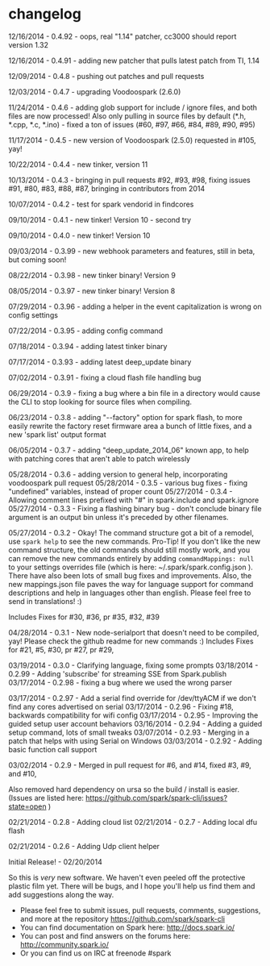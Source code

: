 changelog
=========

12/16/2014 - 0.4.92 - oops, real "1.14" patcher, cc3000 should report version 1.32

12/16/2014 - 0.4.91 - adding new patcher that pulls latest patch from TI, 1.14

12/09/2014 - 0.4.8 - pushing out patches and pull requests

12/03/2014 - 0.4.7 - upgrading Voodoospark (2.6.0)

11/24/2014 - 0.4.6 - adding glob support for include / ignore files, and both files are now processed!  Also only pulling in source files by default (*.h, *.cpp, *.c, *.ino) - fixed a ton of issues (#60, #97, #66, #84, #89, #90, #95)

11/17/2014 - 0.4.5 - new version of Voodoospark (2.5.0) requested in #105, yay!

10/22/2014 - 0.4.4 - new tinker, version 11

10/13/2014 - 0.4.3 - bringing in pull requests #92, #93, #98, fixing issues #91, #80, #83, #88, #87, bringing in contributors from 2014

10/07/2014 - 0.4.2  - test for spark vendorid in findcores

09/10/2014 - 0.4.1  - new tinker!  Version 10 - second try

09/10/2014 - 0.4.0  - new tinker!  Version 10

09/03/2014 - 0.3.99 - new webhook parameters and features, still in beta, but coming soon!

08/22/2014 - 0.3.98 - new tinker binary! Version 9

08/05/2014 - 0.3.97 - new tinker binary!  Version 8

07/29/2014 - 0.3.96 - adding a helper in the event capitalization is wrong on config settings

07/22/2014 - 0.3.95 - adding config command

07/18/2014 - 0.3.94 - adding latest tinker binary

07/17/2014 - 0.3.93 - adding latest deep_update binary

07/02/2014 - 0.3.91 - fixing a cloud flash file handling bug

06/29/2014 - 0.3.9 - fixing a bug where a bin file in a directory would cause the CLI to stop looking for source files when compiling.

06/23/2014 - 0.3.8 - adding "--factory" option for spark flash, to more easily rewrite the factory reset firmware area
  a bunch of little fixes, and a new 'spark list' output format

06/05/2014 - 0.3.7 - adding "deep_update_2014_06" known app, to help with patching cores that aren't able to patch wirelessly

05/28/2014 - 0.3.6 - adding version to general help, incorporating voodoospark pull request
05/28/2014 - 0.3.5 - various bug fixes - fixing "undefined" variables, instead of proper count
05/27/2014 - 0.3.4 - Allowing comment lines prefixed with "#" in spark.include and spark.ignore
05/27/2014 - 0.3.3 - Fixing a flashing binary bug - don't conclude binary file argument is an output bin unless it's preceded by other filenames.

05/27/2014 - 0.3.2 - Okay! The command structure got a bit of a remodel, use ```spark help``` to see the new commands.
  Pro-Tip!  If you don't like the new command structure, the old commands should still mostly work, and you
  can remove the new commands entirely by adding ```commandMappings: null``` to your settings overrides file
  (which is here: ~/.spark/spark.config.json ).  There have also been lots of small bug fixes and improvements.
  Also, the new mappings.json file paves the way for language support for command descriptions and help in languages
  other than english.  Please feel free to send in translations! :)

  Includes Fixes for #30, #36, pr #35, #32, #39

04/28/2014 - 0.3.1 - New node-serialport that doesn't need to be compiled, yay!  Please check the github readme for new
  commands :)
  Includes Fixes for #21, #5, #30, pr #27, pr #29,

03/19/2014 - 0.3.0 - Clarifying language, fixing some prompts
03/18/2014 - 0.2.99 - Adding 'subscribe' for streaming SSE from Spark.publish
03/17/2014 - 0.2.98 - fixing a bug where we used the wrong parser

03/17/2014 - 0.2.97 - Add a serial find override for /dev/ttyACM if we don't find any cores advertised on serial
03/17/2014 - 0.2.96 - Fixing #18, backwards compatibility for wifi config
03/17/2014 - 0.2.95 - Improving the guided setup user account behaviors
03/16/2014 - 0.2.94 - Adding a guided setup command, lots of small tweaks
03/07/2014 - 0.2.93 - Merging in a patch that helps with using Serial on Windows
03/03/2014 - 0.2.92 - Adding basic function call support

03/02/2014 - 0.2.9 - Merged in pull request for #6, and #14, fixed #3, #9, and #10,

  Also removed hard dependency on ursa so the build / install is easier.
  (Issues are listed here: https://github.com/spark/spark-cli/issues?state=open )

02/21/2014 - 0.2.8 - Adding cloud list
02/21/2014 - 0.2.7 - Adding local dfu flash

02/21/2014 - 0.2.6 - Adding Udp client helper


Initial Release! - 02/20/2014

  So this is _very_ new software.  We haven't even peeled off the protective plastic film yet.
  There will be bugs, and I hope you'll help us find them and add suggestions along the way.


* Please feel free to submit issues, pull requests, comments, suggestions, and more at the repository https://github.com/spark/spark-cli
* You can find documentation on Spark here: http://docs.spark.io/
* You can post and find answers on the forums here: http://community.spark.io/
* Or you can find us on IRC at freenode #spark

